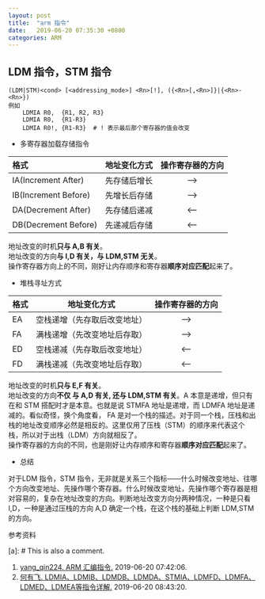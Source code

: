 ```yaml
---
layout: post
title:  "arm 指令"
date:   2019-06-20 07:35:30 +0800
categories: ARM
---
```


## LDM 指令，STM 指令

```arm
(LDM|STM)<cond> [<addressing_mode>] <Rn>[!], ({<Rn>[,<Rn>]}|{<Rn>-<Rn>})
例如
    LDMIA R0,  {R1, R2, R3}
    LDMIA R0,  {R1-R3}
    LDMIA R0!, {R1-R3}  # ! 表示最后那个寄存器的值会改变
```

- 多寄存器加载存储指令

| 格式 | 地址变化方式  | 操作寄存器的方向 |
| :--- | :---:| :---: |
| IA(Increment After) | 先存储后增长 | --> |
| IB(Increment Before) | 先增长后存储 | --> |
| DA(Decrement After) | 先存储后递减 | <-- |
| DB(Decrement Before) | 先递减后存储 | <-- |

地址改变的时机**只与 A,B 有关**。  
地址改变的方向**与 I,D 有关，与 LDM,STM 无关**。  
操作寄存器方向上的不同，刚好让内存顺序和寄存器**顺序对应匹配**起来了。

- 堆栈寻址方式

| 格式 | 地址变化方式  | 操作寄存器的方向 |
| :--- | :---:| :---: |
| EA | 空栈递增（先存取后改变地址） | --> |
| FA | 满栈递增（先改变地址后存取） | --> |
| ED | 空栈递减（先存取后改变地址） | <-- |
| FD | 满栈递减（先改变地址后存取） | <-- |

地址改变的时机**只与 E,F 有关**。  
地址改变的方向**不仅 与 A,D 有关, 还与 LDM,STM 有关**。A 本意是递增，但只有在和 STM 搭配时才是本意。也就是说 STMFA 地址是递增，而 LDMFA 地址是递减的。看似奇怪，换个角度看， FA 是对一个栈的描述。对于同一个栈，压栈和出栈的地址改变顺序必然是相反的。这里仅用了压栈（STM）的顺序来代表这个栈，所以对于出栈（LDM）方向就相反了。  
操作寄存器的方向的不同，也是刚好让内存顺序和寄存器**顺序对应匹配**起来了。

- 总结

对于LDM 指令，STM 指令，无非就是关系三个指标——什么时候改变地址、往哪个方向改变地址、先操作哪个寄存器。什么时候改变地址，先操作哪个寄存器是相对容易的，复杂在地址改变的方向。判断地址改变方向分两种情况，一种是只看 I,D，一种是通过压栈的方向 A,D 确定一个栈，在这个栈的基础上判断 LDM,STM 的方向。

参考资料

[a]: # This is also a comment.

1. [yang_qin224. ARM 汇编指令.](https://blog.csdn.net/yang_qin224/article/details/79808907) 2019-06-20 07:42:06.  
2. [何有飞. LDMIA、LDMIB、LDMDB、LDMDA、STMIA、LDMFD、LDMFA、LDMED、LDMEA等指令详解.](https://blog.csdn.net/u011449588/article/details/44945411) 2019-06-20 08:43:20.  
